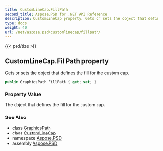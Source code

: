 ```yaml
---
title: CustomLineCap.FillPath
second_title: Aspose.PSD for .NET API Reference
description: CustomLineCap property. Gets or sets the object that defines the fill for the custom cap
type: docs
weight: 40
url: /net/aspose.psd/customlinecap/fillpath/
---
```

{{< psd/tize >}}
## CustomLineCap.FillPath property

Gets or sets the object that defines the fill for the custom cap.

```csharp
public GraphicsPath FillPath { get; set; }
```

### Property Value

The object that defines the fill for the custom cap.

### See Also

* class [GraphicsPath](../../graphicspath/)
* class [CustomLineCap](../)
* namespace [Aspose.PSD](../../../aspose.psd/)
* assembly [Aspose.PSD](../../../)


